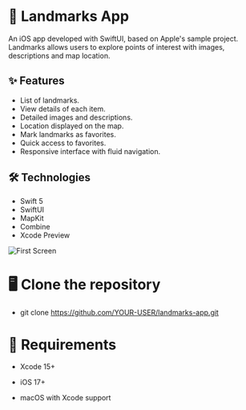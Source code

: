 # 📍 Landmarks App

An iOS app developed with SwiftUI, based on Apple's sample project. 
Landmarks allows users to explore points of interest with images, descriptions and map location.

## ✨ Features

- List of landmarks.
- View details of each item.
- Detailed images and descriptions.
- Location displayed on the map.
- Mark landmarks as favorites.
- Quick access to favorites.
- Responsive interface with fluid navigation.

## 🛠️ Technologies

- Swift 5
- SwiftUI
- MapKit
- Combine
- Xcode Preview

![First Screen](https://github.com/user-attachments/assets/85b90cf9-972f-4321-9fb9-7bebd055c052)

# 🖥️ Clone the repository

- git clone https://github.com/YOUR-USER/landmarks-app.git

# 📌 Requirements

- Xcode 15+

- iOS 17+

- macOS with Xcode support
